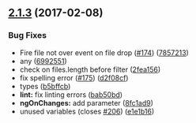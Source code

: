 <a name="2.1.3"></a>
## [2.1.3](https://github.com/jkuri/ngx-uploader/compare/v2.0.0...2.1.3) (2017-02-08)


### Bug Fixes

* Fire file not over event on file drop ([#174](https://github.com/jkuri/ngx-uploader/issues/174)) ([7857213](https://github.com/jkuri/ngx-uploader/commit/7857213))
* any ([6992551](https://github.com/jkuri/ngx-uploader/commit/6992551))
* check on files.length before filter ([2fea156](https://github.com/jkuri/ngx-uploader/commit/2fea156))
* fix spelling error ([#175](https://github.com/jkuri/ngx-uploader/issues/175)) ([d2f08cf](https://github.com/jkuri/ngx-uploader/commit/d2f08cf))
* types ([b5bffcb](https://github.com/jkuri/ngx-uploader/commit/b5bffcb))
* **lint:** fix linting errors ([bab50bd](https://github.com/jkuri/ngx-uploader/commit/bab50bd))
* **ngOnChanges:** add parameter ([8fc1ad9](https://github.com/jkuri/ngx-uploader/commit/8fc1ad9))
* unused variables (closes [#206](https://github.com/jkuri/ngx-uploader/issues/206)) ([e1e1b16](https://github.com/jkuri/ngx-uploader/commit/e1e1b16))



